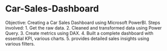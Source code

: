 # Car-Sales-Dashboard

Objective:
         Creating a  Car Sales Dashboard using Microsoft PowerBI.
Steps involved: 
         1. Get the raw data.
         2. Cleaned and transformed data using Power Query.
         3. Create metrics using DAX.
         4. Built a complete dashboard with essential KPI, various charts.
         5. provides detailed sales insights using various filters.
         
